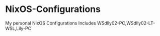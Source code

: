 # NixOS-Configurations
My personal NixOS Configurations
Includes WSdlly02-PC,WSdlly02-LT-WSL,Lily-PC
